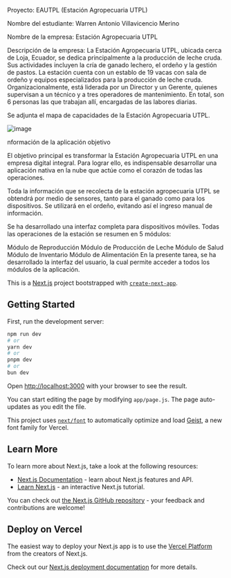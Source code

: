 
Proyecto: EAUTPL (Estación Agropecuaria UTPL)

Nombre del estudiante: Warren Antonio Villavicencio Merino 

Nombre de la empresa: Estación Agropecuaria UTPL

Descripción de la empresa:
La Estación Agropecuaria UTPL, ubicada cerca de Loja, Ecuador, se dedica principalmente a la producción de leche cruda. Sus actividades incluyen la cría de ganado lechero, el ordeño y la gestión de pastos. La estación cuenta con un establo de 19 vacas con sala de ordeño y equipos especializados para la producción de leche cruda. Organizacionalmente, está liderada por un Director y un Gerente, quienes supervisan a un técnico y a tres operadores de mantenimiento. En total, son 6 personas las que trabajan allí, encargadas de las labores diarias.

Se adjunta el mapa de capacidades de la Estación Agropecuaria UTPL.

![image](https://github.com/user-attachments/assets/8e056259-b9c8-44b4-a771-b9c85e49d8a2)

nformación de la aplicación objetivo

El objetivo principal es transformar la Estación Agropecuaria UTPL en una empresa digital integral. Para lograr ello, es indispensable desarrollar una aplicación nativa en la nube que actúe como el corazón de todas las operaciones.

Toda la información que se recolecta de la estación agropecuaria UTPL se obtendrá por medio de sensores, tanto para el ganado como para los dispositivos. Se utilizará en el ordeño, evitando así el ingreso manual de información.

Se ha desarrollado una interfaz completa para dispositivos móviles. Todas las operaciones de la estación se resumen en 5 módulos:

Módulo de Reproducción
Módulo de Producción de Leche
Módulo de Salud
Módulo de Inventario
Módulo de Alimentación
En la presente tarea, se ha desarrollado la interfaz del usuario, la cual permite acceder a todos los módulos de la aplicación.


This is a [Next.js](https://nextjs.org) project bootstrapped with [`create-next-app`](https://github.com/vercel/next.js/tree/canary/packages/create-next-app).

## Getting Started

First, run the development server:

```bash
npm run dev
# or
yarn dev
# or
pnpm dev
# or
bun dev
```



Open [http://localhost:3000](http://localhost:3000) with your browser to see the result.

You can start editing the page by modifying `app/page.js`. The page auto-updates as you edit the file.

This project uses [`next/font`](https://nextjs.org/docs/app/building-your-application/optimizing/fonts) to automatically optimize and load [Geist](https://vercel.com/font), a new font family for Vercel.

## Learn More

To learn more about Next.js, take a look at the following resources:

- [Next.js Documentation](https://nextjs.org/docs) - learn about Next.js features and API.
- [Learn Next.js](https://nextjs.org/learn) - an interactive Next.js tutorial.

You can check out [the Next.js GitHub repository](https://github.com/vercel/next.js) - your feedback and contributions are welcome!

## Deploy on Vercel

The easiest way to deploy your Next.js app is to use the [Vercel Platform](https://vercel.com/new?utm_medium=default-template&filter=next.js&utm_source=create-next-app&utm_campaign=create-next-app-readme) from the creators of Next.js.

Check out our [Next.js deployment documentation](https://nextjs.org/docs/app/building-your-application/deploying) for more details.
